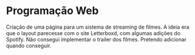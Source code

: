 # Programação Web

Criação de uma página para um sistema de streaming de filmes.
A ideia era que o layout parecesse com o site Letterboxd, com algumas adições do Spotify.
Não consegui implementar o trailer dos filmes. Pretendo adicionar quando conseguir.
